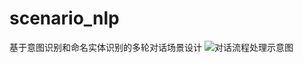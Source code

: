# scenario_nlp
基于意图识别和命名实体识别的多轮对话场景设计
![对话流程处理示意图](https://github.com/mondon11/scenario_nlp/blob/master/chatflow.png)
